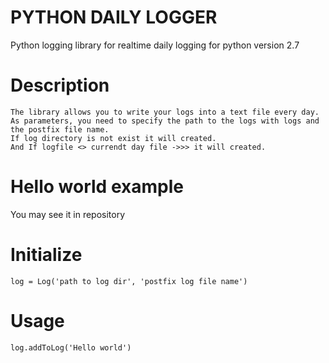 # PYTHON DAILY LOGGER
Python logging library for realtime daily logging for python version 2.7

# Description
    The library allows you to write your logs into a text file every day. 
    As parameters, you need to specify the path to the logs with logs and the postfix file name.
    If log directory is not exist it will created. 
    And If logfile <> currendt day file ->>> it will created.

# Hello world example
  You may see it in repository

# Initialize
    log = Log('path to log dir', 'postfix log file name')
  
# Usage
    log.addToLog('Hello world')


